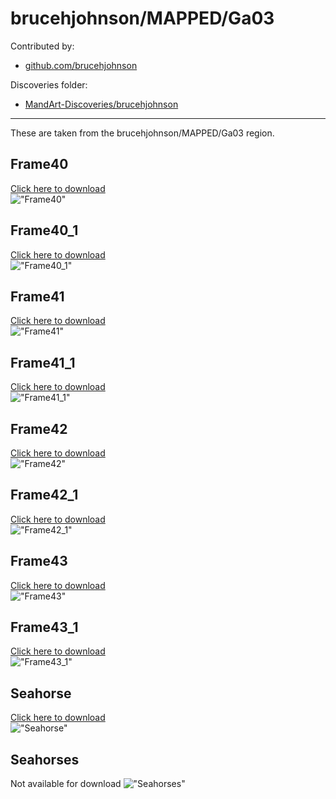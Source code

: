 # brucehjohnson/MAPPED/Ga03

Contributed by:

- [github.com/brucehjohnson](https://github.com/brucehjohnson)

Discoveries folder:

- [MandArt-Discoveries/brucehjohnson](https://github.com/denisecase/MandArt-Discoveries/tree/main/brucehjohnson)

-----

These are taken from the brucehjohnson/MAPPED/Ga03 region. 


## Frame40

<a href="Frame40.mandart" download="Frame40.mandart">Click here to download</a><br>
!["Frame40"](Frame40.png)


## Frame40_1

<a href="Frame40_1.mandart" download="Frame40_1.mandart">Click here to download</a><br>
!["Frame40_1"](Frame40_1.png)


## Frame41

<a href="Frame41.mandart" download="Frame41.mandart">Click here to download</a><br>
!["Frame41"](Frame41.png)


## Frame41_1

<a href="Frame41_1.mandart" download="Frame41_1.mandart">Click here to download</a><br>
!["Frame41_1"](Frame41_1.png)


## Frame42

<a href="Frame42.mandart" download="Frame42.mandart">Click here to download</a><br>
!["Frame42"](Frame42.png)


## Frame42_1

<a href="Frame42_1.mandart" download="Frame42_1.mandart">Click here to download</a><br>
!["Frame42_1"](Frame42_1.png)


## Frame43

<a href="Frame43.mandart" download="Frame43.mandart">Click here to download</a><br>
!["Frame43"](Frame43.png)


## Frame43_1

<a href="Frame43_1.mandart" download="Frame43_1.mandart">Click here to download</a><br>
!["Frame43_1"](Frame43_1.png)


## Seahorse

<a href="Seahorse.mandart" download="Seahorse.mandart">Click here to download</a><br>
!["Seahorse"](Seahorse.png)


## Seahorses

Not available for download
!["Seahorses"](Seahorses.png)

